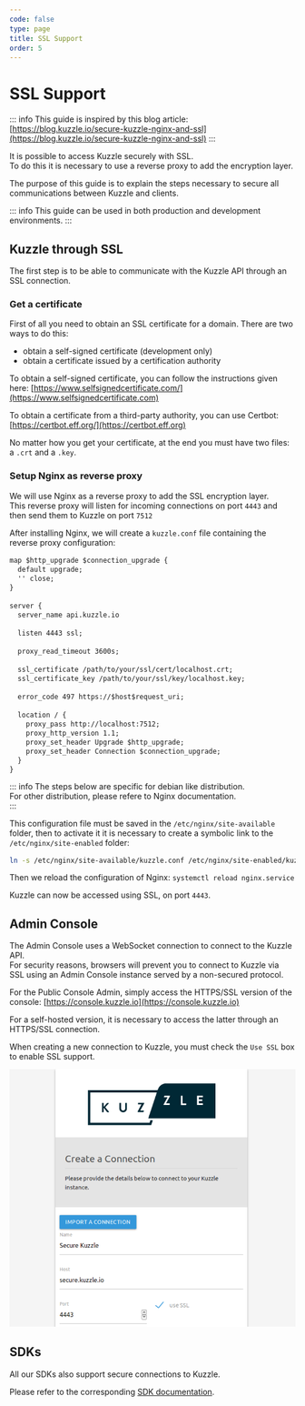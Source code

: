 ```yaml
---
code: false
type: page
title: SSL Support
order: 5
---
```


# SSL Support

::: info
This guide is inspired by this blog article: [https://blog.kuzzle.io/secure-kuzzle-nginx-and-ssl](https://blog.kuzzle.io/secure-kuzzle-nginx-and-ssl)
:::

It is possible to access Kuzzle securely with SSL.  
To do this it is necessary to use a reverse proxy to add the encryption layer.  

The purpose of this guide is to explain the steps necessary to secure all communications between Kuzzle and clients.  

::: info
This guide can be used in both production and development environments.
:::

## Kuzzle through SSL

The first step is to be able to communicate with the Kuzzle API through an SSL connection.  

### Get a certificate

First of all you need to obtain an SSL certificate for a domain. There are two ways to do this:
  - obtain a self-signed certificate (development only)
  - obtain a certificate issued by a certification authority

To obtain a self-signed certificate, you can follow the instructions given here: [https://www.selfsignedcertificate.com/](https://www.selfsignedcertificate.com)

To obtain a certificate from a third-party authority, you can use Certbot: [https://certbot.eff.org/](https://certbot.eff.org)

No matter how you get your certificate, at the end you must have two files: a `.crt` and a `.key`.

### Setup Nginx as reverse proxy

We will use Nginx as a reverse proxy to add the SSL encryption layer.  
This reverse proxy will listen for incoming connections on port `4443` and then send them to Kuzzle on port `7512`

After installing Nginx, we will create a `kuzzle.conf` file containing the reverse proxy configuration:

```
map $http_upgrade $connection_upgrade {           
  default upgrade;
  '' close;
}
                   
server {
  server_name api.kuzzle.io
  
  listen 4443 ssl;
                          
  proxy_read_timeout 3600s;
                                         
  ssl_certificate /path/to/your/ssl/cert/localhost.crt;
  ssl_certificate_key /path/to/your/ssl/key/localhost.key;
                                                 
  error_code 497 https://$host$request_uri;
             
  location / {
    proxy_pass http://localhost:7512;
    proxy_http_version 1.1;
    proxy_set_header Upgrade $http_upgrade;
    proxy_set_header Connection $connection_upgrade;
  }
}
```

::: info
The steps below are specific for debian like distribution.  
For other distribution, please refere to Nginx documentation.  
:::

This configuration file must be saved in the `/etc/nginx/site-available` folder, then to activate it it is necessary to create a symbolic link to the `/etc/nginx/site-enabled` folder:

```bash
ln -s /etc/nginx/site-available/kuzzle.conf /etc/nginx/site-enabled/kuzzle.conf
```

Then we reload the configuration of Nginx: `systemctl reload nginx.service`

Kuzzle can now be accessed using SSL, on port `4443`.

## Admin Console

The Admin Console uses a WebSocket connection to connect to the Kuzzle API.  
For security reasons, browsers will prevent you to connect to Kuzzle via SSL using an Admin Console instance served by a non-secured protocol.

For the Public Console Admin, simply access the HTTPS/SSL version of the console: [https://console.kuzzle.io](https://console.kuzzle.io)

For a self-hosted version, it is necessary to access the latter through an HTTPS/SSL connection.

When creating a new connection to Kuzzle, you must check the `Use SSL` box to enable SSL support.

![admin-console-secure](./admin-console-secure.png)

## SDKs

All our SDKs also support secure connections to Kuzzle.  

Please refer to the corresponding [SDK documentation](/sdk).
